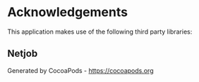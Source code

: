 # Acknowledgements
This application makes use of the following third party libraries:

## Netjob


Generated by CocoaPods - https://cocoapods.org
